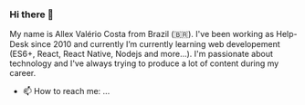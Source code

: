 ### Hi there 👋

My name is Allex Valério Costa from Brazil (🇧🇷). I've been working as Help-Desk since 2010 and currently I’m currently learning web developement (ES6+, React, React Native, Nodejs and more...). I'm passionate about technology and I've always trying to produce a lot of content during my career.

- 📫 How to reach me: ...
